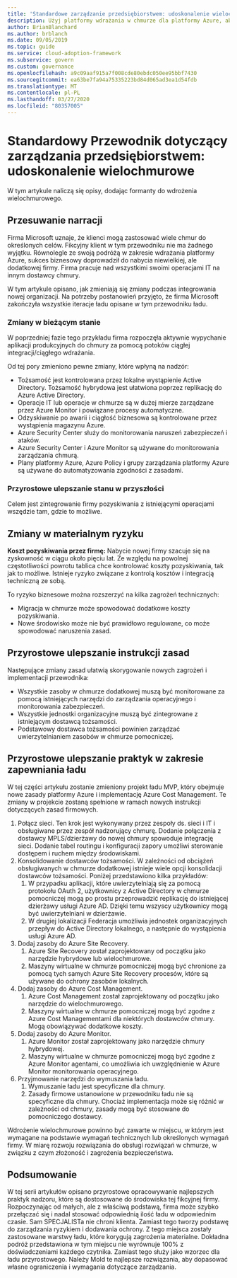 ```yaml
---
title: 'Standardowe zarządzanie przedsiębiorstwem: udoskonalenie wielochmurowe'
description: Użyj platformy wdrażania w chmurze dla platformy Azure, aby dowiedzieć się więcej na temat wielu chmur i jak zintegrować wiele chmur z istniejącymi operacjami.
author: BrianBlanchard
ms.author: brblanch
ms.date: 09/05/2019
ms.topic: guide
ms.service: cloud-adoption-framework
ms.subservice: govern
ms.custom: governance
ms.openlocfilehash: a9c09aaf915a7f008cde80ebdc050ee95bbf7430
ms.sourcegitcommit: ea63be7fa94a75335223bd84d065ad3ea1d54fdb
ms.translationtype: MT
ms.contentlocale: pl-PL
ms.lasthandoff: 03/27/2020
ms.locfileid: "80357005"
---
```

<!-- cSpell:ignore MPLS -->

# <a name="standard-enterprise-governance-guide-multicloud-improvement"></a>Standardowy Przewodnik dotyczący zarządzania przedsiębiorstwem: udoskonalenie wielochmurowe

W tym artykule naliczą się opisy, dodając formanty do wdrożenia wielochmurowego.

## <a name="advancing-the-narrative"></a>Przesuwanie narracji

Firma Microsoft uznaje, że klienci mogą zastosować wiele chmur do określonych celów. Fikcyjny klient w tym przewodniku nie ma żadnego wyjątku. Równolegle ze swoją podróżą w zakresie wdrażania platformy Azure, sukces biznesowy doprowadził do nabycia niewielkiej, ale dodatkowej firmy. Firma pracuje nad wszystkimi swoimi operacjami IT na innym dostawcy chmury.

W tym artykule opisano, jak zmieniają się zmiany podczas integrowania nowej organizacji. Na potrzeby postanowień przyjęto, że firma Microsoft zakończyła wszystkie iteracje ładu opisane w tym przewodniku ładu.

### <a name="changes-in-the-current-state"></a>Zmiany w bieżącym stanie

W poprzedniej fazie tego przykładu firma rozpoczęła aktywnie wypychanie aplikacji produkcyjnych do chmury za pomocą potoków ciągłej integracji/ciągłego wdrażania.

Od tej pory zmieniono pewne zmiany, które wpłyną na nadzór:

- Tożsamość jest kontrolowana przez lokalne wystąpienie Active Directory. Tożsamość hybrydowa jest ułatwiona poprzez replikację do Azure Active Directory.
- Operacje IT lub operacje w chmurze są w dużej mierze zarządzane przez Azure Monitor i powiązane procesy automatyczne.
- Odzyskiwanie po awarii i ciągłość biznesowa są kontrolowane przez wystąpienia magazynu Azure.
- Azure Security Center służy do monitorowania naruszeń zabezpieczeń i ataków.
- Azure Security Center i Azure Monitor są używane do monitorowania zarządzania chmurą.
- Plany platformy Azure, Azure Policy i grupy zarządzania platformy Azure są używane do automatyzowania zgodności z zasadami.

### <a name="incrementally-improve-the-future-state"></a>Przyrostowe ulepszanie stanu w przyszłości

Celem jest zintegrowanie firmy pozyskiwania z istniejącymi operacjami wszędzie tam, gdzie to możliwe.

## <a name="changes-in-tangible-risks"></a>Zmiany w materialnym ryzyku

**Koszt pozyskiwania przez firmę:** Nabycie nowej firmy szacuje się na zyskowność w ciągu około pięciu lat. Ze względu na powolnej częstotliwości powrotu tablica chce kontrolować koszty pozyskiwania, tak jak to możliwe. Istnieje ryzyko związane z kontrolą kosztów i integracją techniczną ze sobą.

To ryzyko biznesowe można rozszerzyć na kilka zagrożeń technicznych:

- Migracja w chmurze może spowodować dodatkowe koszty pozyskiwania.
- Nowe środowisko może nie być prawidłowo regulowane, co może spowodować naruszenia zasad.

## <a name="incremental-improvement-of-the-policy-statements"></a>Przyrostowe ulepszanie instrukcji zasad

Następujące zmiany zasad ułatwią skorygowanie nowych zagrożeń i implementacji przewodnika:

- Wszystkie zasoby w chmurze dodatkowej muszą być monitorowane za pomocą istniejących narzędzi do zarządzania operacyjnego i monitorowania zabezpieczeń.
- Wszystkie jednostki organizacyjne muszą być zintegrowane z istniejącym dostawcą tożsamości.
- Podstawowy dostawca tożsamości powinien zarządzać uwierzytelnianiem zasobów w chmurze pomocniczej.

## <a name="incremental-improvement-of-governance-practices"></a>Przyrostowe ulepszanie praktyk w zakresie zapewniania ładu

W tej części artykułu zostanie zmieniony projekt ładu MVP, który obejmuje nowe zasady platformy Azure i implementację Azure Cost Management. Te zmiany w projekcie zostaną spełnione w ramach nowych instrukcji dotyczących zasad firmowych.

1. Połącz sieci. Ten krok jest wykonywany przez zespoły ds. sieci i IT i obsługiwane przez zespół nadzorujący chmurę. Dodanie połączenia z dostawcy MPLS/dzierżawy do nowej chmury spowoduje integrację sieci. Dodanie tabel routingu i konfiguracji zapory umożliwi sterowanie dostępem i ruchem między środowiskami.
2. Konsolidowanie dostawców tożsamości. W zależności od obciążeń obsługiwanych w chmurze dodatkowej istnieje wiele opcji konsolidacji dostawców tożsamości. Poniżej przedstawiono kilka przykładów:
    1. W przypadku aplikacji, które uwierzytelniają się za pomocą protokołu OAuth 2, użytkownicy z Active Directory w chmurze pomocniczej mogą po prostu przeprowadzić replikację do istniejącej dzierżawy usługi Azure AD. Dzięki temu wszyscy użytkownicy mogą być uwierzytelniani w dzierżawie.
    2. W drugiej lokalizacji Federacja umożliwia jednostek organizacyjnych przepływ do Active Directory lokalnego, a następnie do wystąpienia usługi Azure AD.
3. Dodaj zasoby do Azure Site Recovery.
    1. Azure Site Recovery został zaprojektowany od początku jako narzędzie hybrydowe lub wielochmurowe.
    2. Maszyny wirtualne w chmurze pomocniczej mogą być chronione za pomocą tych samych Azure Site Recovery procesów, które są używane do ochrony zasobów lokalnych.
4. Dodaj zasoby do Azure Cost Management.
    1. Azure Cost Management został zaprojektowany od początku jako narzędzie do wielochmurowego.
    2. Maszyny wirtualne w chmurze pomocniczej mogą być zgodne z Azure Cost Managementami dla niektórych dostawców chmury. Mogą obowiązywać dodatkowe koszty.
5. Dodaj zasoby do Azure Monitor.
    1. Azure Monitor został zaprojektowany jako narzędzie chmury hybrydowej.
    2. Maszyny wirtualne w chmurze pomocniczej mogą być zgodne z Azure Monitor agentami, co umożliwia ich uwzględnienie w Azure Monitor monitorowania operacyjnego.
6. Przyjmowanie narzędzi do wymuszania ładu.
    1. Wymuszanie ładu jest specyficzne dla chmury.
    2. Zasady firmowe ustanowione w przewodniku ładu nie są specyficzne dla chmury. Chociaż implementacja może się różnić w zależności od chmury, zasady mogą być stosowane do pomocniczego dostawcy.

Wdrożenie wielochmurowe powinno być zawarte w miejscu, w którym jest wymagane na podstawie wymagań technicznych lub określonych wymagań firmy. W miarę rozwoju rozwiązania do obsługi rozwiązań w chmurze, w związku z czym złożoność i zagrożenia bezpieczeństwa.

## <a name="conclusion"></a>Podsumowanie

W tej serii artykułów opisano przyrostowe opracowywanie najlepszych praktyk nadzoru, które są dostosowane do środowiska tej fikcyjnej firmy. Rozpoczynając od małych, ale z właściwą podstawą, firma może szybko przełączać się i nadal stosować odpowiednią ilość ładu w odpowiednim czasie. Sam SPECJALISTa nie chroni klienta. Zamiast tego tworzy podstawę do zarządzania ryzykiem i dodawania ochrony. Z tego miejsca zostały zastosowane warstwy ładu, które korygują zagrożenia materialne. Dokładna podróż przedstawiona w tym miejscu nie wyrównuje 100% z doświadczeniami każdego czytnika. Zamiast tego służy jako wzorzec dla ładu przyrostowego. Należy Mold te najlepsze rozwiązania, aby dopasować własne ograniczenia i wymagania dotyczące zarządzania.
